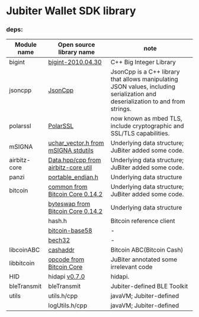 # Jubiter Wallet SDK library

### deps:
| Module name | Open source library name | note |
|-----------------|-------------------------------|-------|
| bigint | [bigint-2010.04.30](https://mattmccutchen.net/bigint/bigint-2010.04.30.tar.bz2) | C++ Big Integer Library |
| jsoncpp | [JsonCpp](https://github.com/open-source-parsers/jsoncpp) | JsonCpp is a C++ library that allows manipulating JSON values, including serialization and deserialization to and from strings. |
| polarssl | [PolarSSL](https://tls.mbed.org/) | now known as mbed TLS, include cryptographic and SSL/TLS capabilities. |
| mSIGNA | [uchar_vector.h from mSIGNA stdutils](https://github.com/ciphrex/mSIGNA/blob/master/deps/stdutils/src/uchar_vector.h) | Underlying data structure; JuBiter added some code. |
| airbitz-core | [Data.hpp/cpp from airbitz-core util](https://github.com/EdgeApp/airbitz-core.git) | Underlying data structure; JuBiter added some code. |
| panzi | [portable_endian.h](https://gist.github.com/panzi/6856583) | Underlying data structure |
| bitcoin | [common from Bitcoin Core 0.14.2](https://bitcoindoxygen.art/doge/common_8h_source.html) | Underlying data structure; JuBiter added some code. |
| | [byteswap from Bitcoin Core 0.14.2](https://bitcoindoxygen.art/doge/byteswap_8h_source.html) | Underlying data structure |
| | hash.h | Bitcoin reference client |
| | [bitcoin-base58](https://github.com/bitcoin/bitcoin/tree/master/src) | - |
| | [bech32](https://github.com/bitcoin/bitcoin/tree/master/src) | - |
| libcoinABC | [cashaddr](https://github.com/Bitcoin-ABC/bitcoin-abc/tree/master/src) | Bitcoin ABC(Bitcoin Cash) |
| libbitcoin | [opcode from Bitcoin Core](https://github.com/libbitcoin/libbitcoin) | JuBiter annotated some irrelevant code |
| HID | hidapi [v0.7.0](http://www.signal11.us/oss/hidapi/) | hidapi. |
| bleTransmit | bleTransmit | Jubiter-defined BLE Toolkit |
| utils | utils.h/cpp | javaVM; Jubiter-defined |
| | logUtils.h/cpp | javaVM; Jubiter-defined |
